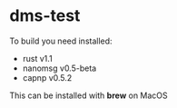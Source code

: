 # dms-test

To build you need installed:
* rust v1.1
* nanomsg v0.5-beta
* capnp v0.5.2

This can be installed with **brew** on MacOS
